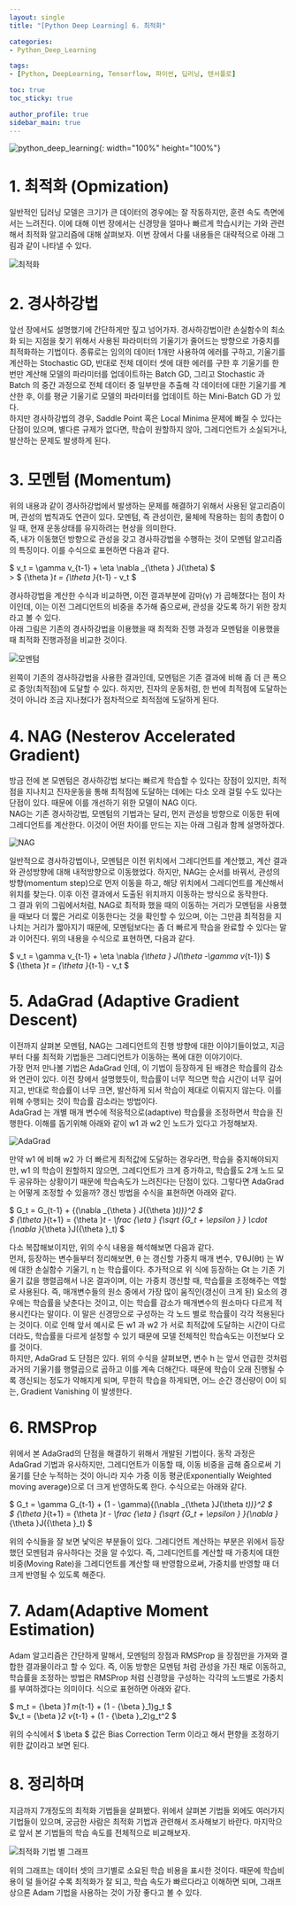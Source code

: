 ```yaml
---
layout: single
title: "[Python Deep Learning] 6. 최적화"

categories:
- Python_Deep_Learning

tags:
- [Python, DeepLearning, Tensorflow, 파이썬, 딥러닝, 텐서플로]

toc: true
toc_sticky: true

author_profile: true
sidebar_main: true
---
```


![python_deep_learning](/assets/images/blog_template/tensorflow.jpg){: width="100%" height="100%"}

# 1. 최적화 (Opmization)
일반적인 딥러닝 모델은 크기가  큰 데이터의 경우에는 잘 작동하지만, 훈련 속도 측면에서는 느려진다. 이에 대해 이번 장에서는 신경망을 얼마나 빠르게 학습시키는 가와 관련해서 최적화 알고리즘에 대해 살펴보자. 이번 장에서 다룰 내용들은 대략적으로 아래 그림과 같이 나타낼 수 있다.<br>

![최적화](/images/2021-04-03-python_deep_learning-chapter6-optimization/1_optimization_overview.jpg)

# 2. 경사하강법
앞선 장에서도 설명했기에 간단하게만 짚고 넘어가자. 경사하강법이란 손실함수의 최소화 되는 지점을 찾기 위해서 사용된 파라미터의 기울기가 줄어드는 방향으로 가중치를 최적화하는 기법이다. 종류로는 임의의 데이터 1개만 사용하여 에러를 구하고, 기울기를 계산하는 Stochastic GD, 반대로 전체 데이터 셋에 대한 에러를 구한 후 기울기를 한 번만 계산해 모델의 파라미터를 업데이트하는 Batch GD, 그리고 Stochastic 과 Batch 의 중간 과정으로 전체 데이터 중 일부만을 추출해 각 데이터에 대한 기울기를 계산한 후, 이를 평균 기울기로 모델의 파라미터를 업데이트 하는 Mini-Batch GD 가 있다.<br>
하지만 경사하강법의 경우, Saddle Point 혹은 Local Minima 문제에 빠질 수 있다는 단점이 있으며, 별다른 규제가 없다면, 학습이 원할하지 않아, 그레디언트가 소실되거나, 발산하는 문제도 발생하게 된다.<br>

# 3. 모멘텀 (Momentum)
위의 내용과 같이 경사하강법에서 발생하는 문제를 해결하기 위해서 사용된 알고리즘이며, 관성의 법칙과도 연관이 있다. 모멘텀, 즉 관성이란, 물체에 작용하는 힘의 총합이 0일 때, 현재 운동상태를 유지하려는 현상을 의미한다.<br>
즉, 내가 이동했던 방향으로 관성을 갖고 경사하강법을 수행하는 것이 모멘텀 알고리즘의 특징이다. 이를 수식으로 표현하면 다음과 같다.<br>

$ v_t = \gamma v_{t-1} + \eta \nabla _{\theta } J(\theta) $ <br>>
$ {\theta }_t = {\theta }_{t-1} - v_t $ <br>

경사하강법을 계산한 수식과 비교하면, 이전 결과부분에 감마(γ) 가 곱해졌다는 점이 차이인데, 이는 이전 그레디언트의 비중을 추가해 줌으로써, 관성을 갖도록 하기 위한 장치라고 볼 수 있다.<br>
아래 그림은 기존의 경사하강법을 이용했을 때 최적화 진행 과정과 모멘텀을 이용했을 때 최적화 진행과정을 비교한 것이다.<br>

![모멘텀](/images/2021-04-03-python_deep_learning-chapter6-optimization/2_momentum.jpg)

왼쪽이 기존의 경사하강법을 사용한 결과인데, 모멘텀은 기존 결과에 비해 좀 더 큰 폭으로 중앙(최적점)에 도달할 수 있다. 하지만, 진자의 운동처럼, 한 번에 최적점에 도달하는 것이 아니라 조금 지나쳤다가 점차적으로 최적점에 도달하게 된다.<br>

# 4. NAG (Nesterov Accelerated Gradient)
방금 전에 본 모멘텀은 경사하강법 보다는 빠르게 학습할 수 있다는 장점이 있지만, 최적점을 지나치고 진자운동을 통해 최적점에 도달하는 데에는 다소 오래 걸릴 수도 있다는 단점이 있다. 때문에 이를 개선하기 위한 모델이 NAG 이다.<br>
NAG는 기존 경사하강법, 모멘텀의 기법과는 달리, 먼저 관성을 방향으로 이동한 뒤에 그레디언트를 계산한다. 이것이 어떤 차이를 만드는 지는 아래 그림과 함께 설명하겠다.<br>

![NAG](/images/2021-04-03-python_deep_learning-chapter6-optimization/3_nag.jpg)

일반적으로 경사하강법이나, 모멘텀은 이전 위치에서 그레디언트를 계산했고, 계산 결과와 관성방향에 대해 내적방향으로 이동했었다. 하지만, NAG는 순서를 바꿔서, 관성의 방향(momentum step)으로 먼저 이동을 하고, 해당 위치에서 그레디언트를 계산해서 위치를 찾는다. 이후 이전 결과에서 도출된 위치까지 이동하는 방식으로 동작한다.<br>
그 결과 위의 그림에서처럼, NAG로 최적화 했을 때의 이동하는 거리가 모멘텀을 사용했을 때보다 더 짧은 거리로 이동한다는 것을 확인할 수 있으며, 이는 그만큼 최적점을 지나치는 거리가 짧아지기 때문에, 모멘텀보다는 좀 더 빠르게 학습을 완료할 수 있다는 말과 이어진다. 위의 내용을 수식으로 표현하면, 다음과 같다.<br>

$ v_t = \gamma v_{t-1} + \eta \nabla _{\theta } J(\theta -\gamma v_{t-1}) $<br>
$ {\theta }_t = {\theta }_{t-1} - v_t $<br>

# 5. AdaGrad (Adaptive Gradient Descent)
이전까지 살펴본 모멘텀, NAG는 그레디언트의 진행 방향에 대한 이야기들이었고, 지금부터 다룰 최적화 기법들은 그레디언트가 이동하는 폭에 대한 이야기이다.<br>
가장 먼저 만나볼 기법은 AdaGrad 인데, 이 기법이 등장하게 된 배경은 학습률의 감소와 연관이 있다. 이전 장에서 설명했듯이, 학습률이 너무 적으면 학습 시간이 너무 길어지고, 반대로 학습률이 너무 크면, 발산하게 되서 학습이 제대로 이뤄지지 않는다. 이를 위해 수행되는 것이 학습률 감소라는 방법이다.<br>
AdaGrad 는 개별 매개 변수에 적응적으로(adaptive) 학습률을 조정하면서 학습을 진행한다. 이해를 돕기위해 아래와 같이 w1 과 w2 인 노드가 있다고 가정해보자.

![AdaGrad](/images/2021-04-03-python_deep_learning-chapter6-optimization/4_adagrad.jpg)

만약 w1 에 비해 w2 가 더 빠르게 최적값에 도달하는 경우라면, 학습을 중지해야되지만, w1 의 학습이 원할하지 않으면, 그레디언트가 크게 증가하고, 학습률도 2개 노드 모두 공유하는 상황이기 때문에 학습속도가 느려진다는 단점이 있다. 그렇다면 AdaGrad 는 어떻게 조정할 수 있을까? 갱신 방법을 수식을 표현하면 아래와 같다.

$ G_t = G_{t-1} + {(\nabla _{\theta } J({\theta }_t))}^2 $ <br>
$ {\theta }_{t+1} = {\theta }_t - \frac {\eta } {\sqrt {G_t + \epsilon } } \cdot {\nabla }_{\theta }J({\theta }_t) $<br>

다소 복잡해보이지만, 위의 수식 내용을 해석해보면 다음과 같다.<br>
먼저, 등장하는 변수들부터 정리해보면, θ 는 갱신할 가중치 매개 변수, ∇θJ(θt)  는 W에 대한 손실함수 기울기, η 는 학습률이다. 추가적으로 위 식에 등장하는 Gt 는 기존 기울기 값을 행렬곱해서 나온 결과이며, 이는 가중치 갱신할 때, 학습률을 조정해주는 역할 로 사용된다.
즉, 매개변수들의 원소 중에서 가장 많이 움직인(갱신이 크게 된) 요소의 경우에는 학습률을 낮춘다는 것이고, 이는 학습률 감소가 매개변수의 원소마다 다르게 적용시킨다는 말이다. 이 말은 신경망으로 구성하는 각 노드 별로 학습률이 각각 적용된다는 것이다. 이로 인해 앞서 예시로 든 w1 과 w2 가 서로 최적값에 도달하는 시간이 다르더라도, 학습률을 다르게 설정할 수 있기 때문에 모델 전체적인 학습속도는 이전보다 오를 것이다.<br>
하지만, AdaGrad 도 단점은 있다. 위의 수식을 살펴보면, 변수 h 는 앞서 언급한 것처럼 과거의 기울기를 행렬곱으로 곱하고 이를 계속 더해간다. 때문에 학습이 오래 진행될 수록 갱신되는 정도가 약해지게 되며, 무한히 학습을 하게되면, 어느 순간 갱신량이 0이 되는, Gradient Vanishing 이 발생한다.<br>

# 6. RMSProp
위에서 본 AdaGrad의 단점을 해결하기 위해서 개발된 기법이다. 동작 과정은 AdaGrad 기법과 유사하지만, 그레디언트가 이동할 때, 이동 비중을 곱해 줌으로써 기울기를 단순 누적하는 것이 아니라 지수 가중 이동 평균(Exponentially Weighted moving average)으로 더 크게 반영하도록 한다. 수식으로는 아래와 같다.<br>

$ G_t = \gamma G_{t-1} + (1 - \gamma){(\nabla _{\theta }J(\theta _t))}^2 $<br>
$ {\theta }_{t+1} = {\theta }_t - \frac {\eta } {\sqrt {G_t + \epsilon } }{\nabla }_{\theta }J({\theta }_t) $<br>

위의 수식들을 잘 보면 낯익은 부분들이 있다. 그레디언트 계산하는 부분은 위에서 등장했던 모멘텀과 유사하다는 것을 알 수있다. 즉, 그레디언트를 계산할 때 가중치에 대한 비중(Moving Rate)을 그레디언트를 계산할 때 반영함으로써, 가중치를 반영할 때 더 크게 반영될 수 있도록 해준다.<br>

# 7. Adam(Adaptive Moment Estimation)
Adam 알고리즘은 간단하게 말해서, 모멘텀의 장점과 RMSProp 을 장점만을 가져와 결합한 결과물이라고 할 수 있다. 즉, 이동 방향은 모멘텀 처럼 관성을 가진 채로 이동하고, 학습률을 조정하는 방법은 RMSProp 처럼 신경망을 구성하는 각각의 노드별로 가중치를 부여하겠다는 의미이다. 식으로 표현하면 아래와 같다.<br>

$ m_t = {\beta }_1 m_{t-1} + (1 - {\beta }_1)g_t $ <br>
$v_t = {\beta }_2 v_{t-1} + (1 - {\beta }_2)g_t^2 $ <br>

위의 수식에서 $ \beta $ 값은 Bias Correction Term 이라고 해서 편향을 조정하기 위한 값이라고 보면 된다.<br>

# 8. 정리하며
지금까지 7개정도의 최적화 기법들을 살펴봤다. 위에서 살펴본 기법들 외에도 여러가지 기법들이 있으며, 궁금한 사람은 최적화 기법과 관련해서 조사해보기 바란다. 마지막으로 앞서 본 기법들의 학습 속도를 전체적으로 비교해보자.<br>

![최적화 기법 별 그래프](/images/2021-04-03-python_deep_learning-chapter6-optimization/5_optimization_graph.jpg)

위의 그래프는 데이터 셋의 크기별로 소요된 학습 비용을 표시한 것이다. 때문에 학습비용이 덜 들어갈 수록 최적화가 잘 되고, 학습 속도가 빠르다라고 이해하면 되며, 그래프 상으론 Adam 기법을 사용하는 것이 가장 좋다고 볼 수 있다.<br>
